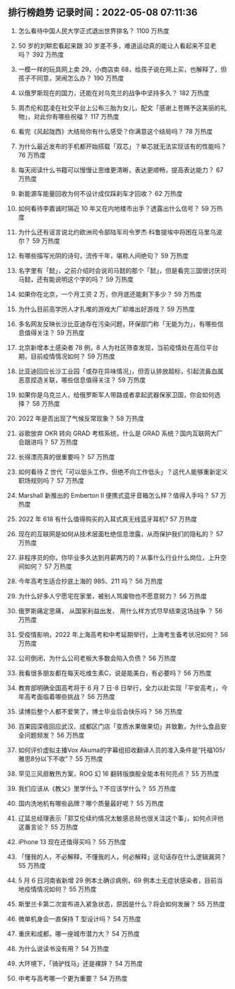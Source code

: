 
## 排行榜趋势 记录时间：2022-05-08 07:11:36
  
  1. 怎么看待中国人民大学正式退出世界排名？ 1100 万热度
    
  2. 50 岁的刘畊宏看起来跟 30 岁差不多，难道运动真的能让人看起来不显老吗？ 392 万热度
    
  3. 一模一样的玩具网上卖 29，小商店卖 68，给孩子说在网上买，也解释了，但孩子不同意，哭闹怎么办？ 190 万热度
    
  4. 以俄罗斯现在的国力，还能在对乌克兰的战争中坚持多久？ 182 万热度
    
  5. 周杰伦和昆凌在社交平台上公布三胎为女儿，配文「感谢上苍赐予这美丽的礼物」，对此你有哪些祝福？ 117 万热度
    
  6. 看完《风起陇西》大结局你有什么感受？你满意这个结局吗？ 78 万热度
    
  7. 为什么最近发布的手机都开始搭载「双芯」？单芯就无法实现该有的性能吗？ 76 万热度
    
  8. 每天阅读什么书籍可以慢慢让思维更清晰，表达更顺畅，提高表达能力？ 67 万热度
    
  9. 新能源车能量回收为何不设计成仅踩刹车才回收？ 62 万热度
    
  10. 如何看待李嘉诚时隔近 10 年又在内地楼市出手？透露出什么信号？ 59 万热度
    
  11. 为什么还有谣言说北约欧洲司令部陆军司令罗杰·科鲁提埃中将困在马里乌波尔？ 59 万热度
    
  12. 有哪些描写光阴的诗句，流传千年，堪称人间绝句？ 59 万热度
    
  13. 名字里有「懿」，之前介绍时会说司马懿的那个「懿」，但是看完三国很讨厌司马懿，还有能说明这个字的吗？ 59 万热度
    
  14. 如果你在北京，一个月工资 2 万，你月底还能剩下多少？ 59 万热度
    
  15. 为什么目前高学历人才扎堆的游戏大厂却难出好游戏？ 59 万热度
    
  16. 多名网友反映长沙比亚迪存在污染问题，环保部门称「无能为力」，有哪些信息值得关注？ 59 万热度
    
  17. 北京新增本土感染者 78 例，8 人为社区筛查发现，当前疫情处在高位平台期，目前疫情情况如何？ 59 万热度
    
  18. 比亚迪回应长沙工业园「或存在异味情况」，但否认排放超标，引起流鼻血属恶意捏造关联，哪些信息值得关注？ 59 万热度
    
  19. 如果你是乌克兰人，给俄罗斯军人带路或者拿起武器保家卫国，你会如何选择？ 58 万热度
    
  20. 2022 年是否出现了气候反常现象？ 58 万热度
    
  21. 谷歌放弃 OKR 转向 GRAD 考核系统，什么是 GRAD 系统？国内互联网大厂会跟进吗？ 57 万热度
    
  22. 长得漂亮真的很重要吗？ 57 万热度
    
  23. 如何看待 Z 世代「可以低头工作，但绝不向工作低头」？这代人能够重新定义职场规则吗？ 57 万热度
    
  24. Marshall 新推出的 Emberton II 便携式蓝牙音箱怎么样？值得入手吗？ 57 万热度
    
  25. 2022 年 618 有什么值得购买的入耳式真无线蓝牙耳机? 57 万热度
    
  26. 现在的互联网是如何从技术层面杜绝信息泄露，从而保护我们的隐私的？ 57 万热度
    
  27. 非程序员的你，你毕业多久达到月薪两万的？从事什么行业什么岗位，上升空间如何？ 57 万热度
    
  28. 今年高考生适合抄底上海的 985、211 吗？ 56 万热度
    
  29. 为什么好多人宁愿宅在家里，被别人骂废物也不愿意努力？ 56 万热度
    
  30. 俄罗斯痛定思痛， 从国家利益出发， 用什么样方式尽早结束这场战争 ？ 56 万热度
    
  31. 受疫情影响，2022 年上海高考和中考延期举行，上海考生备考状况如何？ 56 万热度
    
  32. 公司倒闭，为什么公司老板大多数会陷入负债？ 56 万热度
    
  33. 我看很多朋友都在每天吃维生素C，说是能美白，有必要吗？ 56 万热度
    
  34. 教育部明确全国高考将于 6 月 7 日-8 日举行，全力以赴实现「平安高考」，今年高考面临着哪些挑战？ 56 万热度
    
  35. 读博后整个人都不爱笑了，博士毕业后会快乐吗？ 56 万热度
    
  36. 百果园深夜回应武汉、成都区门店「变质水果做果切」并致歉，为什么食品安全问题频发？ 56 万热度
    
  37. 如何评价虚拟主播Vox Akuma的字幕组招收翻译人员的准入条件是“托福105/雅思8分以下不收”？ 55 万热度
    
  38. 罕见三风扇散热方案，ROG 幻 16 翻转版旗舰全能本有何亮点？ 55 万热度
    
  39. 我们应该从《教父》里学什么？不应该学什么？ 55 万热度
    
  40. 国内洗地机有哪些品牌？哪个质量最好呢？ 55 万热度
    
  41. 辽篮总经理表示「郭艾伦续约情况太敏感总局也很关注这个事」，如何点评他这番言论？ 55 万热度
    
  42. iPhone 13 现在还值得买吗？ 55 万热度
    
  43. 「懂我的人，不必解释，不懂我的人，何必解释」这句话存在什么逻辑漏洞？ 55 万热度
    
  44. 5 月 6 日河南省新增 29 例本土确诊病例，69 例本土无症状感染者，目前当地疫情情况如何？ 55 万热度
    
  45. 斯里兰卡第二次宣布进入紧急状态，原因是什么？将会如何发展？ 55 万热度
    
  46. 微单机身会一直保持 T 型设计吗？ 54 万热度
    
  47. 重庆和成都，哪一座城市潜力大？ 54 万热度
    
  48. 为什么说读书没有用？ 54 万热度
    
  49. 大环境下，「骑驴找马」还是裸辞？ 54 万热度
    
  50. 中考与高考哪一个更为重要？ 54 万热度
    